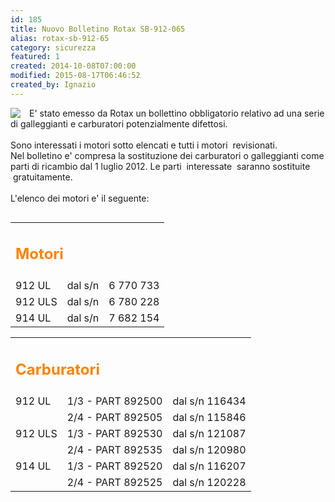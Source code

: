 ```yaml
---
id: 185
title: Nuovo Bolletino Rotax SB-912-065
alias: rotax-sb-912-65
category: sicurezza
featured: 1
created: 2014-10-08T07:00:00
modified: 2015-08-17T06:46:52
created_by: Ignazio
---
```

<p>
 <img border="0" src="images/stories/rotax-logo.gif" style="float: left; padding-right: 1em;"/>
</p>
<p style="vertical-align: top;">
 E' stato emesso da Rotax un bollettino obbligatorio relativo ad una serie di galleggianti e carburatori potenzialmente difettosi.
 <br/>
 <br/>
 Sono interessati i motori sotto elencati e tutti i motori  revisionati.
 <br/>
 Nel bolletino e' compresa la sostituzione dei carburatori o galleggianti come parti di ricambio dal 1 luglio 2012. Le parti  interessate  saranno sostituite  gratuitamente.
 <br/>
 <br/>
 L'elenco dei motori e' il seguente:
</p>
<div style="float: left; padding-right: 1em;">
 <table cellpadding="5">
  <tbody>
   <tr>
    <td colspan="3">
     <h2 style="color: #fe8300;">
      Motori
     </h2>
    </td>
   </tr>
   <tr>
    <td>
     912 UL
    </td>
    <td style="text-align: right;">
     dal s/n
    </td>
    <td>
     6 770 733
    </td>
   </tr>
   <tr>
    <td>
     912 ULS
    </td>
    <td align="left" style="text-align: right;">
     dal s/n
    </td>
    <td>
     6 780 228
    </td>
   </tr>
   <tr>
    <td>
     914 UL
    </td>
    <td align="left" style="text-align: right;">
     dal s/n
    </td>
    <td>
     7 682 154
    </td>
   </tr>
  </tbody>
 </table>
</div>
<div>
 <table cellpadding="5">
  <tbody>
   <tr>
    <td colspan="3">
     <h2 style="color: #fe8300;">
      Carburatori
     </h2>
    </td>
   </tr>
   <tr>
    <td>
     912 UL
    </td>
    <td>
     1/3 - PART 892500
    </td>
    <td>
     dal s/n 116434
    </td>
   </tr>
   <tr>
    <td>
    </td>
    <td>
     2/4 - PART 892505
    </td>
    <td>
     dal s/n 115846
    </td>
   </tr>
   <tr>
    <td>
     912 ULS
    </td>
    <td>
     1/3 - PART 892530
    </td>
    <td>
     dal s/n 121087
    </td>
   </tr>
   <tr>
    <td>
    </td>
    <td>
     2/4 - PART 892535
    </td>
    <td>
     dal s/n 120980
    </td>
   </tr>
   <tr>
    <td>
     914 UL
    </td>
    <td>
     1/3 - PART 892520
    </td>
    <td>
     dal s/n 116207
    </td>
   </tr>
   <tr>
    <td>
    </td>
    <td>
     2/4 - PART 892525
    </td>
    <td>
     dal s/n 120228
    </td>
   </tr>
  </tbody>
 </table>
</div>
